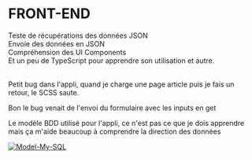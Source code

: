 # FRONT-END
Teste de récupérations des données JSON<br>
Envoie des données en JSON<br>
Compréhension des UI Components<br>
Et un peu de TypeScript pour apprendre son utilisation et autre.<br><br>


Petit bug dans l'appli, quand je charge une page article puis je fais un retour, le SCSS saute.<br>

Bon le bug venait de l'envoi du formulaire avec les inputs en get

Le modèle BDD utilisé pour l'appli, ce n'est pas ce que je dois apprendre mais ça m'aide beaucoup à comprendre la direction des données <br>

<a href="https://ibb.co/bdtLRkQ"><img src="https://i.ibb.co/zfdbHzQ/Model-My-SQL.png" alt="Model-My-SQL" border="0"></a>
